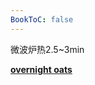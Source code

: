 ```yaml
---
BookToC: false
---
```


微波炉热2.5~3min

**[overnight oats](https://krasjet.com/recipes/overnight-oats.html)**